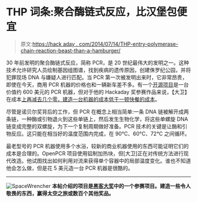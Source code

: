 # THP 词条:聚合酶链式反应，比汉堡包便宜

> 原文:[https://hack aday . com/2014/07/14/THP-entry-polymerase-chain-reaction-beast-than-a-hamburger/](https://hackaday.com/2014/07/14/thp-entry-polymerase-chain-reaction-cheaper-than-a-hamburger/)

30 年前发明的聚合酶链式反应，简称 PCR，是 20 世纪最伟大的发明之一。这种技术允许研究人员绘制基因组图谱，找到疾病的遗传原因，创建侏罗纪公园，并将犯罪现场 DNA 与嫌疑人进行匹配。当 PCR 第一次被发明出来时，它非常昂贵，即使在今天，商用 PCR 机器的价格也和一辆新车差不多。有一个[开源项目](http://openpcr.org/)是一台价值约 600 美元的 PCR 机器，但对于他的 Hackaday 奖参赛作品来说，【大卫】在成本[上再减去几个零，建造一台机器的成本低于一顿快餐的成本](http://hackaday.io/project/1864-%245-Polymerase-Chain-Reactor)。

尽管是诺贝尔奖背后的工作，但 PCR 在概念上相当简单:一条 DNA 链被解开成两条链，一种酶或引物退火到这些单链上，然后发生生物化学，将这些单螺旋 DNA 链变成完整的双螺旋，为下一个复制周期做好准备。PCR 技术的关键是让酶和引物反应。这只能在相当好的温度范围内完成，在 90°C、60°C、72°C 之间循环。

最老型号的 PCR 机器使用多个水浴，较新的商业机器使用的东西可能证明它们的成本是合理的。OpenPCR 项目使用铝制加热块，但[大卫]正在对传统方法进行现代改造。他试图找出如何利用对流来获得单个容器中的局部温度变化。谁也不知道他会怎么做，但是花 5 美元造一台 PCR 机器是很酷的。

* * *

![SpaceWrencher](../Images/4892437613088ab3882681a2ec04a2bb.png) **本帖介绍的项目是[黑客大奖](http://hackaday.io/prize)中的一个参赛项目。建造一些令人敬畏的东西，赢得太空之旅或数百个其他奖品。**